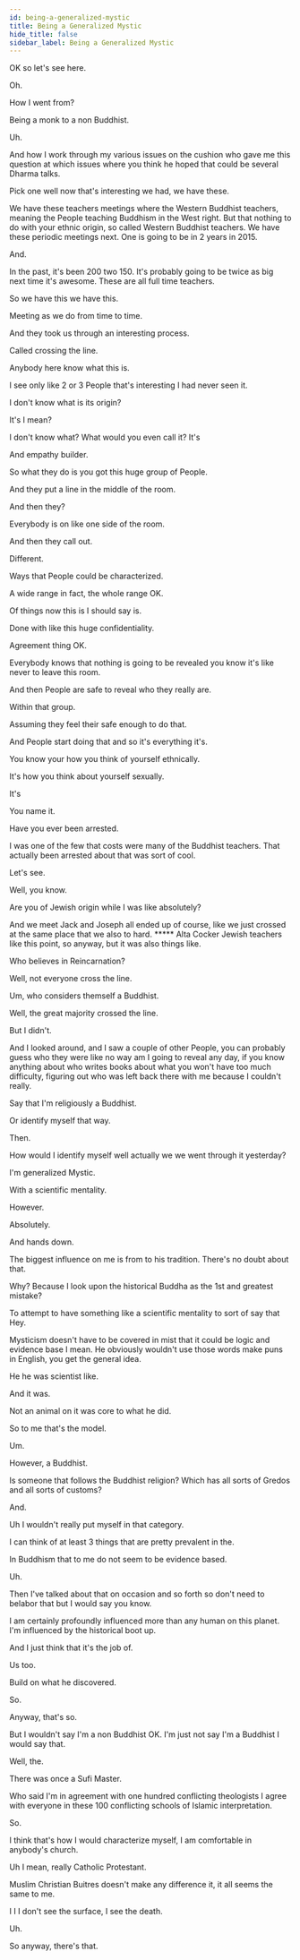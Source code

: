 ```yaml
---
id: being-a-generalized-mystic
title: Being a Generalized Mystic  
hide_title: false
sidebar_label: Being a Generalized Mystic  
---
```

OK so let's see here.

Oh.

How I went from?

Being a monk to a non Buddhist.

Uh.

And how I work through my various issues on the cushion who gave me this question at which issues where you think he hoped that could be several Dharma talks.

Pick one well now that's interesting we had, we have these.

We have these teachers meetings where the Western Buddhist teachers, meaning the People teaching Buddhism in the West right. But that nothing to do with your ethnic origin, so called Western Buddhist teachers. We have these periodic meetings next. One is going to be in 2 years in 2015.

And.

In the past, it's been 200 two 150. It's probably going to be twice as big next time it's awesome. These are all full time teachers.

So we have this we have this.

Meeting as we do from time to time.

And they took us through an interesting process.

Called crossing the line.

Anybody here know what this is.

I see only like 2 or 3 People that's interesting I had never seen it.

I don't know what is its origin?

It's I mean?

I don't know what? What would you even call it? It's

And empathy builder.

So what they do is you got this huge group of People.

And they put a line in the middle of the room.

And then they?

Everybody is on like one side of the room.



And then they call out.

Different.

Ways that People could be characterized.

A wide range in fact, the whole range OK.

Of things now this is I should say is.

Done with like this huge confidentiality.

Agreement thing OK.

Everybody knows that nothing is going to be revealed you know it's like never to leave this room.

And then People are safe to reveal who they really are.

Within that group.

Assuming they feel their safe enough to do that.

And People start doing that and so it's everything it's.

You know your how you think of yourself ethnically.

It's how you think about yourself sexually.

It's

You name it.

Have you ever been arrested.

I was one of the few that costs were many of the Buddhist teachers. That actually been arrested about that was sort of cool.

Let's see.

Well, you know.

Are you of Jewish origin while I was like absolutely?

And we meet Jack and Joseph all ended up of course, like we just crossed at the same place that we also to hard. ***** Alta Cocker Jewish teachers like this point, so anyway, but it was also things like.

Who believes in Reincarnation?

Well, not everyone cross the line.

Um, who considers themself a Buddhist.

Well, the great majority crossed the line.

But I didn't.

And I looked around, and I saw a couple of other People, you can probably guess who they were like no way am I going to reveal any day, if you know anything about who writes books about what you won't have too much difficulty, figuring out who was left back there with me because I couldn't really.

Say that I'm religiously a Buddhist.

Or identify myself that way.

Then.

How would I identify myself well actually we we went through it yesterday?

I'm generalized Mystic.

With a scientific mentality.

However.

Absolutely.

And hands down.

The biggest influence on me is from to his tradition. There's no doubt about that.

Why? Because I look upon the historical Buddha as the 1st and greatest mistake?

To attempt to have something like a scientific mentality to sort of say that Hey.

Mysticism doesn't have to be covered in mist that it could be logic and evidence base I mean. He obviously wouldn't use those words make puns in English, you get the general idea.

He he was scientist like.

And it was.

Not an animal on it was core to what he did.

So to me that's the model.

Um.

However, a Buddhist.

Is someone that follows the Buddhist religion? Which has all sorts of Gredos and all sorts of customs?

And.

Uh I wouldn't really put myself in that category.

I can think of at least 3 things that are pretty prevalent in the.

In Buddhism that to me do not seem to be evidence based.

Uh.



Then I've talked about that on occasion and so forth so don't need to belabor that but I would say you know.

I am certainly profoundly influenced more than any human on this planet. I'm influenced by the historical boot up.

And I just think that it's the job of.

Us too.

Build on what he discovered.

So.

Anyway, that's so.

But I wouldn't say I'm a non Buddhist OK. I'm just not say I'm a Buddhist I would say that.

Well, the.

There was once a Sufi Master.

Who said I'm in agreement with one hundred conflicting theologists I agree with everyone in these 100 conflicting schools of Islamic interpretation.

So.

I think that's how I would characterize myself, I am comfortable in anybody's church.

Uh I mean, really Catholic Protestant.

Muslim Christian Buitres doesn't make any difference it, it all seems the same to me.

I I I don't see the surface, I see the death.

Uh.

So anyway, there's that.

